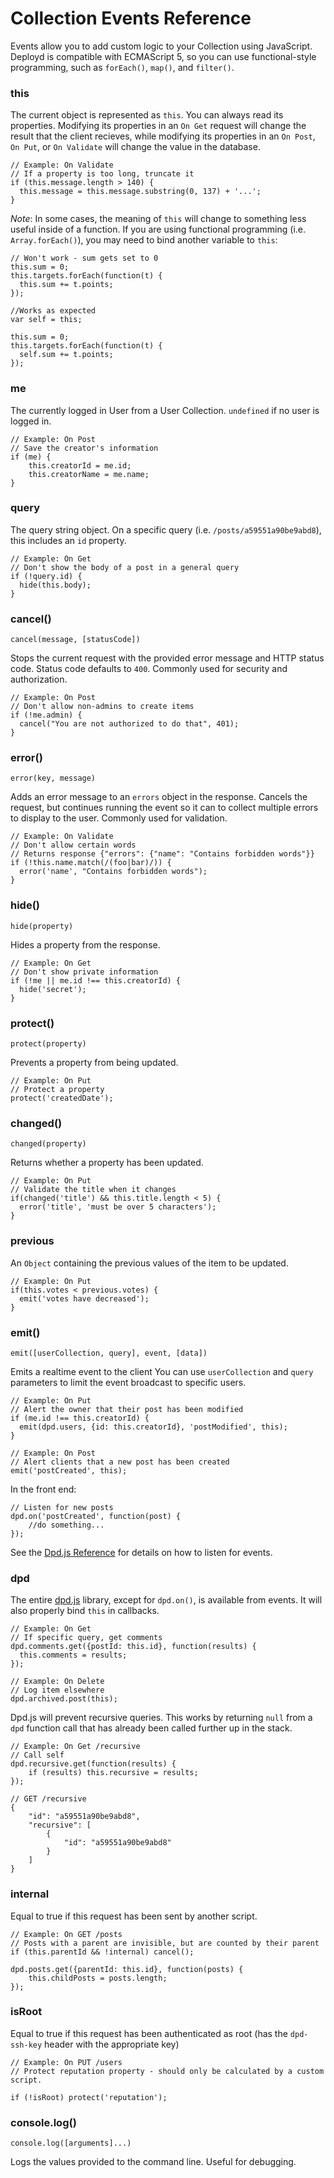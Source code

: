 # Collection Events Reference

Events allow you to add custom logic to your Collection using JavaScript. Deployd is compatible with ECMAScript 5, so you can use functional-style programming, such as `forEach()`, `map()`, and `filter()`.

### this

The current object is represented as `this`. You can always read its properties. Modifying its properties in an `On Get` request will change the result that the client recieves, while modifying its properties in an `On Post`, `On Put`, or `On Validate` will change the value in the database.

    // Example: On Validate
    // If a property is too long, truncate it
    if (this.message.length > 140) {
      this.message = this.message.substring(0, 137) + '...';
    }

*Note*: In some cases, the meaning of `this` will change to something less useful inside of a function. If you are using functional programming (i.e. `Array.forEach()`), you may need to bind another variable to `this`:

    // Won't work - sum gets set to 0
    this.sum = 0;
    this.targets.forEach(function(t) {
      this.sum += t.points;
    });
    
<!--seperate-->

    //Works as expected
    var self = this;

    this.sum = 0;
    this.targets.forEach(function(t) {
      self.sum += t.points;
    });

### me

The currently logged in User from a User Collection. `undefined` if no user is logged in.

    // Example: On Post
    // Save the creator's information
    if (me) {
        this.creatorId = me.id;
        this.creatorName = me.name;
    }
### query

The query string object. On a specific query (i.e. `/posts/a59551a90be9abd8`), this includes an `id` property.

    // Example: On Get
    // Don't show the body of a post in a general query
    if (!query.id) {
      hide(this.body);
    }

### cancel()

    cancel(message, [statusCode])

Stops the current request with the provided error message and HTTP status code. Status code defaults to `400`. Commonly used for security and authorization.

    // Example: On Post
    // Don't allow non-admins to create items
    if (!me.admin) {
      cancel("You are not authorized to do that", 401);
    }

### error()

    error(key, message)

Adds an error message to an `errors` object in the response. Cancels the request, but continues running the event so it can to collect multiple errors to display to the user. Commonly used for validation.

    // Example: On Validate
    // Don't allow certain words
    // Returns response {"errors": {"name": "Contains forbidden words"}}
    if (!this.name.match(/(foo|bar)/)) {
      error('name', "Contains forbidden words");
    }

### hide()

    hide(property)

Hides a property from the response.

    // Example: On Get
    // Don't show private information
    if (!me || me.id !== this.creatorId) {
      hide('secret');
    }

### protect()

    protect(property)

Prevents a property from being updated.

    // Example: On Put
    // Protect a property
    protect('createdDate');
    

### changed()

    changed(property)

Returns whether a property has been updated.

    // Example: On Put
    // Validate the title when it changes
    if(changed('title') && this.title.length < 5) {
      error('title', 'must be over 5 characters');
    }
    
### previous

An `Object` containing the previous values of the item to be updated.

    // Example: On Put
    if(this.votes < previous.votes) {
      emit('votes have decreased');
    }

### emit()

    emit([userCollection, query], event, [data])

Emits a realtime event to the client
You can use `userCollection` and `query` parameters to limit the event broadcast to specific users.

    // Example: On Put
    // Alert the owner that their post has been modified
    if (me.id !== this.creatorId) {
      emit(dpd.users, {id: this.creatorId}, 'postModified', this); 
    } 

<!--seperate-->

    // Example: On Post
    // Alert clients that a new post has been created
    emit('postCreated', this);

In the front end:

    // Listen for new posts
    dpd.on('postCreated', function(post) {
        //do something...
    });

See the [Dpd.js Reference](/docs/reference/dpdjs.html#docs-realtime) for details on how to listen for events.

### dpd

The entire [dpd.js](/docs/reference/dpdjs.html) library, except for `dpd.on()`, is available from events. It will also properly bind `this` in callbacks.

    // Example: On Get
    // If specific query, get comments
    dpd.comments.get({postId: this.id}, function(results) {
      this.comments = results;
    });

<!--seperate-->

    // Example: On Delete
    // Log item elsewhere
    dpd.archived.post(this);

Dpd.js will prevent recursive queries. This works by returning `null` from a `dpd` function call that has already been called further up in the stack.

    // Example: On Get /recursive
    // Call self
    dpd.recursive.get(function(results) {
        if (results) this.recursive = results;
    });

<!--seperate-->

    // GET /recursive
    {
        "id": "a59551a90be9abd8",
        "recursive": [
            {
                "id": "a59551a90be9abd8"    
            }
        ]
    }


### internal

Equal to true if this request has been sent by another script.

    // Example: On GET /posts
    // Posts with a parent are invisible, but are counted by their parent
    if (this.parentId && !internal) cancel();

    dpd.posts.get({parentId: this.id}, function(posts) {
        this.childPosts = posts.length;
    });

### isRoot

Equal to true if this request has been authenticated as root (has the `dpd-ssh-key` header with the appropriate key)

    // Example: On PUT /users
    // Protect reputation property - should only be calculated by a custom script.

    if (!isRoot) protect('reputation');


### console.log()

    console.log([arguments]...)

Logs the values provided to the command line. Useful for debugging.